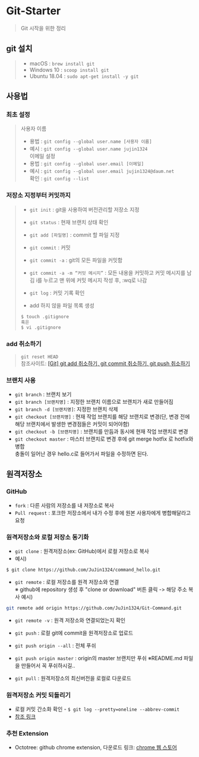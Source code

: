 # Git-Starter
> Git 시작을 위한 정리

## git 설치
> * macOS : `brew install git`
> * Windows 10 : `scoop install git`
> * Ubuntu 18.04 : `sudo apt-get install -y git`

## 사용법
### 최초 설정
> 사용자 이름  
>  - 용법 : `git config --global user.name [사용자 이름]`  
>  - 예시 : `git config --global user.name jujin1324`  
> 이메일 설정  
>  - 용법 : `git config --global user.email [이메일]`  
>  - 예시 : `git config --global user.email jujin1324@daum.net`  
> 확인 : `git config --list`  

### 저장소 지정부터 커밋까지
> * `git init` : git을 사용하여 버전관리할 저장소 지정  
> * `git status` : 현재 브랜치 상태 확인  
> * `git add [파일명]` : commit 할 파일 지정  
> * `git commit` : 커밋  
>  * `git commit -a` : git의 모든 파일을 커밋함  
>  * `git commit -a -m “커밋 메시지”` : 모든 내용을 커밋하고 커밋 메시지를 남김 i를 누르고 맨 위에 커밋 메시지 작성 후, :wq로 나감  
> * `git log` : 커밋 기록 확인  
>  
> * add 하지 않을 파일 목록 생성
> ```bash
> $ touch .gitignore
> 혹은
> $ vi .gitignore   
> ```

### add 취소하기
> `git reset HEAD`  
> 참조사이트: [[Git] git add 취소하기, git commit 취소하기, git push 취소하기](https://gmlwjd9405.github.io/2018/05/25/git-add-cancle.html)

### 브랜치 사용
* `git branch` : 브랜치 보기
* `git branch [브랜치명]` : 지정한 브랜치 이름으로 브랜치가 새로 만들어짐  
* `git branch -d [브랜치명]`: 지정한 브랜치 삭제
* `git checkout [브랜치명]` : 현재 작업 브랜치를 해당 브랜치로 변경(단, 변경 전에 해당 브랜치에서 발생한 변경점들은 커밋이 되어야함)  
* `git checkout -b [브랜치명]` : 브랜치를 만듬과 동시에 현재 작업 브랜치로 변경  
* `git checkout master` : 마스터 브랜치로 변경 후에 git merge hotfix 로 hotfix와 병합  
충돌이 일어난 경우 hello.c로 들어가서 파일을 수정하면 된다.  

## 원격저장소
### GitHub
* `fork` : 다른 사람의 저장소를 내 저장소로 복사
* `Pull request` : 포크한 저장소에서 내가 수정 후에 원본 사용자에게 병합해달라고 요청

### 원격저장소와 로컬 저장소 동기화
* `git clone` : 원격저장소(ex: GitHub)에서 로컬 저장소로 복사  
* 예시)
```bash
$ git clone https://github.com/JuJin1324/command_hello.git
```

* `git remote` : 로컬 저장소를 원격 저장소와 연결  
※ github에 repository 생성 후 "clone or download" 버튼 클릭 -> 해당 주소 복사
예시) 
```bash
git remote add origin https://github.com/JuJin1324/Git-Command.git  
```
* `git remote -v` : 원격 저장소와 연결되었는지 확인  

* `git push` : 로컬 git에 commit을 원격저장소로 업로드
* `git push origin --all` : 전체 푸쉬
* `git push origin master` : origin의 master 브랜치만 푸쉬
※README.md 파일을 만들어서 꼭 푸쉬하시길..

* `git pull` : 원격저장소의 최신버전을 로컬로 다운로드

### 원격저장소 커밋 되돌리기
* 로컬 커밋 간소화 확인 - `$ git log --pretty=oneline --abbrev-commit`
* [참조 링크](https://jupiny.com/2019/03/19/revert-commits-in-remote-repository/)

### 추천 Extension
* Octotree: github chrome extension, 다운로드 링크: [chrome 웹 스토어](https://chrome.google.com/webstore/detail/octotree/bkhaagjahfmjljalopjnoealnfndnagc/related?hl=ko)
